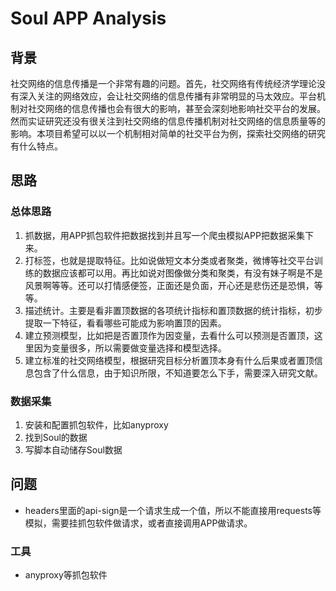 # Soul APP Analysis

## 背景

社交网络的信息传播是一个非常有趣的问题。首先，社交网络有传统经济学理论没有深入关注的网络效应，会让社交网络的信息传播有非常明显的马太效应。平台机制对社交网络的信息传播也会有很大的影响，甚至会深刻地影响社交平台的发展。然而实证研究还没有很关注到社交网络的信息传播机制对社交网络的信息质量等的影响。本项目希望可以以一个机制相对简单的社交平台为例，探索社交网络的研究有什么特点。



## 思路

### 总体思路

1. 抓数据，用APP抓包软件把数据找到并且写一个爬虫模拟APP把数据采集下来。
2. 打标签，也就是提取特征。比如说做短文本分类或者聚类，微博等社交平台训练的数据应该都可以用。再比如说对图像做分类和聚类，有没有妹子啊是不是风景啊等等。还可以打情感便签，正面还是负面，开心还是悲伤还是恐惧，等等。
3. 描述统计。主要是看非置顶数据的各项统计指标和置顶数据的统计指标，初步提取一下特征，看看哪些可能成为影响置顶的因素。
4. 建立预测模型，比如把是否置顶作为因变量，去看什么可以预测是否置顶，这里因为变量很多，所以需要做变量选择和模型选择。
5. 建立标准的社交网络模型，根据研究目标分析置顶本身有什么后果或者置顶信息包含了什么信息，由于知识所限，不知道要怎么下手，需要深入研究文献。

### 数据采集

1. 安装和配置抓包软件，比如anyproxy
2. 找到Soul的数据
3. 写脚本自动储存Soul数据



## 问题
- headers里面的api-sign是一个请求生成一个值，所以不能直接用requests等模拟，需要挂抓包软件做请求，或者直接调用APP做请求。



### 工具

- anyproxy等抓包软件